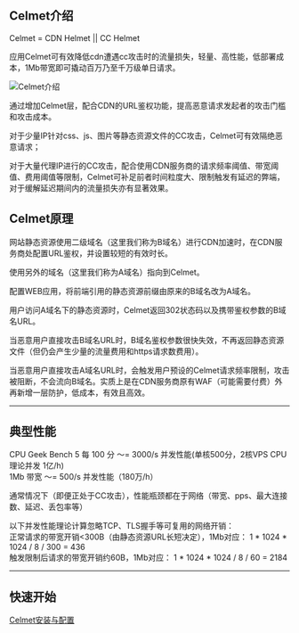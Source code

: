 Celmet介绍
--------

Celmet = CDN Helmet || CC Helmet

应用Celmet可有效降低cdn遭遇cc攻击时的流量损失，轻量、高性能，低部署成本，1Mb带宽即可撬动百万乃至千万级单日请求。

![Celmet介绍](https://a.celmet.d9.ee/img/celmet.webp)

通过增加Celmet层，配合CDN的URL鉴权功能，提高恶意请求发起者的攻击门槛和攻击成本。

对于少量IP针对css、js、图片等静态资源文件的CC攻击，Celmet可有效隔绝恶意请求；

对于大量代理IP进行的CC攻击，配合使用CDN服务商的请求频率阈值、带宽阈值、费用阈值等限制，Celmet可补足前者时间粒度大、限制触发有延迟的弊端，对于缓解延迟期间内的流量损失亦有显著效果。

Celmet原理
--------

网站静态资源使用二级域名（这里我们称为B域名）进行CDN加速时，在CDN服务商处配置URL鉴权，并设置较短的有效时长。

使用另外的域名（这里我们称为A域名）指向到Celmet。

配置WEB应用，将前端引用的静态资源前缀由原来的B域名改为A域名。

用户访问A域名下的静态资源时，Celmet返回302状态码以及携带鉴权参数的B域名URL。

当恶意用户直接攻击B域名URL时，B域名鉴权参数很快失效，不再返回静态资源文件（但仍会产生少量的流量费用和https请求数费用）。

当恶意用户直接攻击A域名URL时，会触发用户预设的Celmet请求频率限制，攻击被阻断，不会流向B域名。实质上是在CDN服务商原有WAF（可能需要付费）外再新增一层防护，低成本，有效且高效。

* * *

典型性能
----

CPU Geek Bench 5 每 100 分 ～= 3000/s 并发性能(单核500分，2核VPS CPU理论并发 1亿/h)  
1Mb 带宽 ～= 500/s 并发性能（180万/h）

通常情况下（即便正处于CC攻击），性能瓶颈都在于网络（带宽、pps、最大连接数、延迟、丢包率等）

以下并发性能理论计算忽略TCP、TLS握手等可复用的网络开销：  
正常请求的带宽开销<300B（由静态资源URL长短决定），1Mb对应： 1 \* 1024 \* 1024 / 8 / 300 = 436  
触发限制后请求的带宽开销约60B，1Mb对应： 1 \* 1024 \* 1024 / 8 / 60 = 2184

* * *

快速开始
----

[Celmet安装与配置](https://celmet.d9.ee/docs/config.html)